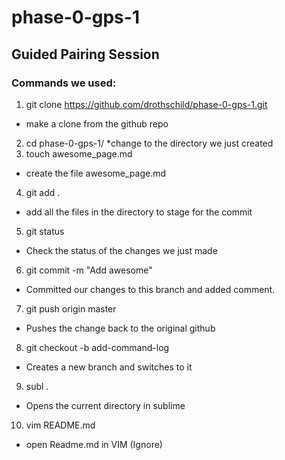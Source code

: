 # phase-0-gps-1
## Guided Pairing Session

### Commands we used:
1. git clone https://github.com/drothschild/phase-0-gps-1.git
  * make a clone from the github repo
2. cd phase-0-gps-1/
  *change to the directory we just created
3. touch awesome_page.md
  * create the file awesome_page.md
4. git add .
  * add all the files in the directory to stage for the commit
5. git status
  * Check the status of the changes we just made
6. git commit -m "Add awesome"
  * Committed our changes to this branch and added comment.
7. git push origin master
  * Pushes the change back to the original github
8. git checkout -b add-command-log
  * Creates a new branch and switches to it
9. subl .
  * Opens the current directory in sublime
10. vim README.md
  * open Readme.md in VIM (Ignore)
